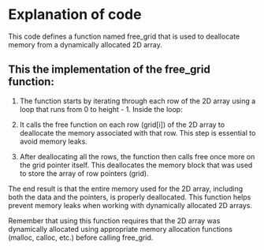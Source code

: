 # Explanation of code

This code defines a function named free_grid that is used to deallocate memory from a dynamically allocated 2D array.

## This the implementation of the free_grid function:

1. The function starts by iterating through each row of the 2D array using a loop that runs from 0 to height - 1. Inside the loop:

2. It calls the free function on each row (grid[i]) of the 2D array to deallocate the memory associated with that row. This step is essential to avoid memory leaks.

3. After deallocating all the rows, the function then calls free once more on the grid pointer itself. This deallocates the memory block that was used to store the array of row pointers (grid).

The end result is that the entire memory used for the 2D array, including both the data and the pointers, is properly deallocated. This function helps prevent memory leaks when working with dynamically allocated 2D arrays.

Remember that using this function requires that the 2D array was dynamically allocated using appropriate memory allocation functions (malloc, calloc, etc.) before calling free_grid.
